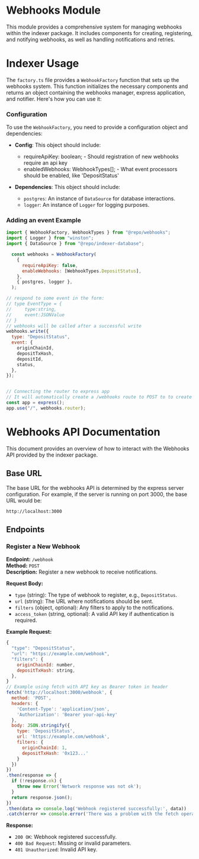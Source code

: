 # Webhooks Module

This module provides a comprehensive system for managing webhooks within the indexer package. It includes components for creating, registering, and notifying webhooks, as well as handling notifications and retries.

# Indexer Usage

The `factory.ts` file provides a `WebhookFactory` function that sets up the webhooks system. This function initializes the necessary components and returns an object containing the webhooks manager, express application, and notifier. Here's how you can use it:

### Configuration

To use the `WebhookFactory`, you need to provide a configuration object and dependencies:

- **Config**: This object should include:
  - requireApiKey: boolean; - Should registration of new webhooks require an api key
  - enabledWebhooks: WebhookTypes[]; - What event processors should be enabled, like 'DepositStatus'

- **Dependencies**: This object should include:
  - `postgres`: An instance of `DataSource` for database interactions.
  - `logger`: An instance of `Logger` for logging purposes.

### Adding an event Example

```js
import { WebhookFactory, WebhookTypes } from "@repo/webhooks";
import { Logger } from "winston";
import { DataSource } from "@repo/indexer-database";

  const webhooks = WebhookFactory(
    {
      requireApiKey: false,
      enableWebhooks: [WebhookTypes.DepositStatus],
    },
    { postgres, logger },
  );

// respond to some event in the form:
// type EventType = {
//     type:string,
//     event:JSONValue
// }
// webhooks will be called after a successful write
webhooks.write({
  type: "DepositStatus",
  event: {
    originChainId,
    depositTxHash,
    depositId,
    status,
  },
});


// Connecting the router to express app
// It will automatically create a /webhooks route to POST to to create hook
const app = express();
app.use("/", webhooks.router);

```

# Webhooks API Documentation

This document provides an overview of how to interact with the Webhooks API provided by the indexer package.

## Base URL

The base URL for the webhooks API is determined by the express server configuration. For example, if the server is running on port 3000, the base URL would be:

```
http://localhost:3000
```

## Endpoints

### Register a New Webhook

**Endpoint:** `/webhook`  
**Method:** `POST`  
**Description:** Register a new webhook to receive notifications.

**Request Body:**

- `type` (string): The type of webhook to register, e.g., `DepositStatus`.
- `url` (string): The URL where notifications should be sent.
- `filters` (object, optional): Any filters to apply to the notifications.
- `access_token` (string, optional): A valid API key if authentication is required.

**Example Request:**

```js
{
  "type": "DepositStatus",
  "url": "https://example.com/webhook",
  "filters": {
    originChainId: number,
    depositTxHash: string,
  },
}
// Example using fetch with API key as Bearer token in header
fetch('http://localhost:3000/webhook', {
  method: 'POST',
  headers: {
    'Content-Type': 'application/json',
    'Authorization': 'Bearer your-api-key'
  },
  body: JSON.stringify({
    type: 'DepositStatus',
    url: 'https://example.com/webhook',
    filters: {
      originChainId: 1,
      depositTxHash: '0x123...'
    }
  })
})
.then(response => {
  if (!response.ok) {
    throw new Error('Network response was not ok');
  }
  return response.json();
})
.then(data => console.log('Webhook registered successfully:', data))
.catch(error => console.error('There was a problem with the fetch operation:', error));

```

**Response:**

- `200 OK`: Webhook registered successfully.
- `400 Bad Request`: Missing or invalid parameters.
- `401 Unauthorized`: Invalid API key.
